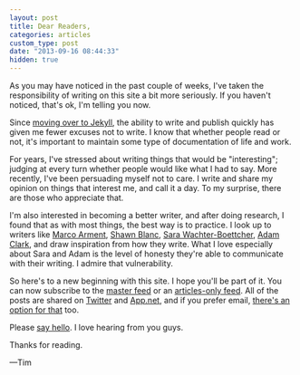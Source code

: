 ```yaml
---
layout: post
title: Dear Readers,
categories: articles
custom_type: post
date: "2013-09-16 08:44:33"
hidden: true
---
```

As you may have noticed in the past couple of weeks, I've taken the responsibility of writing on this site a bit more seriously. If you haven't noticed, that's ok, I'm telling you now.

Since [moving over to Jekyll](/2013/08/moving-over-to-jekyll/), the ability to write and publish quickly has given me fewer excuses not to write. I know that whether people read or not, it's important to maintain some type of documentation of life and work.

For years, I've stressed about writing things that would be "interesting"; judging at every turn whether people would like what I had to say. More recently, I've been persuading myself not to care. I write and share my opinion on things that interest me, and call it a day. To my surprise, there are those who appreciate that.

I'm also interested in becoming a better writer, and after doing research, I found that as with most things, the best way is to practice. I look up to writers like [Marco Arment](http://www.marco.org/), [Shawn Blanc](http://shawnblanc.net/), [Sara Wachter-Boettcher](http://sarawb.com/), [Adam Clark](http://www.avclark.com/), and draw inspiration from how they write. What I love especially about Sara and Adam is the level of honesty they're able to communicate with their writing. I admire that vulnerability.

So here's to a new beginning with this site. I hope you'll be part of it. You can now subscribe to the [master feed](http://ttimsmith.com/feed.xml) or an [articles-only feed](http://ttimsmith.com/feed.article.xml). All of the posts are shared on [Twitter](https://twitter.com/ttimsmith_com) and [App.net](https://alpha.app.net/ttimsmith_com), and if you prefer email, [there's an option for that](/newsletter) too.

Please [say hello](mailto:smith@ttimsmith.com). I love hearing from you guys.

Thanks for reading.

—Tim

